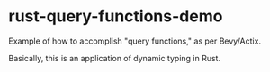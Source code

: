 # rust-query-functions-demo

Example of how to accomplish "query functions," as per Bevy/Actix. 

Basically, this is an application of dynamic typing in Rust.